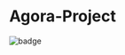 # Agora-Project
<img src="https://img.shields.io/badge/dynamic/json?color=099dfd&amp;label=Agora-RTC&amp;query=%24.usage&amp;url=https%3A%2F%2Fconsole-open-staging.agoralab.co%2Fopen-api%2Fv1%2Fbadge%2Fproject%2F7be6ad89b7392ef4b3fbb5398eee5f21%3A847fdd0db89ed13f74" alt="badge">
